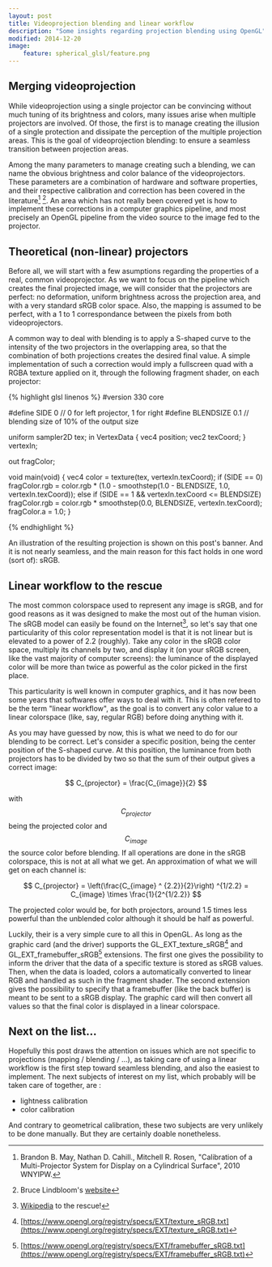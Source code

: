 ```yaml
---
layout: post
title: Videoprojection blending and linear workflow
description: "Some insights regarding projection blending using OpenGL"
modified: 2014-12-20
image:
    feature: spherical_glsl/feature.png
---
```


## Merging videoprojection
While videoprojection using a single projector can be convincing without much tuning of its brightness and colors, many issues arise when multiple projectors are involved. Of those, the first is to manage creating the illusion of a single protection and dissipate the perception of the multiple projection areas. This is the goal of videoprojection blending: to ensure a seamless transition between projection areas.
 
 Among the many parameters to manage creating such a blending, we can name the obvious brightness and color balance of the videoprojectors. These parameters are a combination of hardware and software properties, and their respective calibration and correction has been covered in the literature[^1] [^2]. An area which has not really been covered yet is how to implement these corrections in a computer graphics pipeline, and most precisely an OpenGL pipeline from the video source to the image fed to the projector.

## Theoretical (non-linear) projectors
Before all, we will start with a few asumptions regarding the properties of a real, common videoprojector. As we want to focus on the pipeline which creates the final projected image, we will consider that the projectors are perfect: no deformation, uniform brightness across the projection area, and with a very standard sRGB color space. Also, the mapping is assumed to be perfect, with a 1 to 1 correspondance between the pixels from both videoprojectors.

A common way to deal with blending is to apply a S-shaped curve to the intensity of the two projectors in the overlapping area, so that the combination of both projections creates the desired final value. A simple implementation of such a correction would imply a fullscreen quad with a RGBA texture applied on it, through the following fragment shader, on each projector:

{% highlight glsl linenos %}
#version 330 core

#define SIDE 0 // 0 for left projector, 1 for right
#define BLENDSIZE 0.1 // blending size of 10% of the output size

uniform sampler2D tex;
in VertexData
{
    vec4 position;
    vec2 texCoord;
} vertexIn;

out fragColor;

void main(void)
{
    vec4 color = texture(tex, vertexIn.texCoord);
    if (SIDE == 0)
        fragColor.rgb = color.rgb * (1.0 - smoothstep(1.0 - BLENDSIZE, 1.0, vertexIn.texCoord));
    else if (SIDE == 1 && vertexIn.texCoord <= BLENDSIZE)
        fragColor.rgb = color.rgb * smoothstep(0.0, BLENDSIZE, vertexIn.texCoord);
    fragColor.a = 1.0;
}

{% endhighlight %}

An illustration of the resulting projection is shown on this post's banner. And it is not nearly seamless, and the main reason for this fact holds in one word (sort of): sRGB.

## Linear workflow to the rescue
The most common colorspace used to represent any image is sRGB, and for good reasons as it was designed to make the most out of the human vision. The sRGB model can easily be found on the Internet[^3], so let's say that one particularity of this color representation model is that it is not linear but is elevated to a power of 2.2 (roughly). Take any color in the sRGB color space, multiply its channels by two, and display it (on your sRGB screen, like the vast majority of computer screens): the luminance of the displayed color will be more than twice as powerful as the color picked in the first place.

This particularity is well known in computer graphics, and it has now been some years that softwares offer ways to deal with it. This is often refered to be the term "linear workflow", as the goal is to convert any color value to a linear colorspace (like, say, regular RGB) before doing anything with it.

As you may have guessed by now, this is what we need to do for our blending to be correct. Let's consider a specific position, being the center position of the S-shaped curve. At this position, the luminance from both projectors has to be divided by two so that the sum of their output gives a correct image:

$$ C_{projector} = \frac{C_{image}}{2} $$

with $$C_{projector}$$ being the projected color and $$C_{image}$$ the source color before blending. If all operations are done in the sRGB colorspace, this is not at all what we get. An approximation of what we will get on each channel is:

$$ C_{projector} = \left(\frac{C_{image} ^ {2.2}}{2}\right) ^{1/2.2} = C_{image} \times \frac{1}{2^{1/2.2}} $$

The projected color would be, for both projectors, around 1.5 times less powerful than the unblended color although it should be half as powerful.

Luckily, their is a very simple cure to all this in OpenGL. As long as the graphic card (and the driver) supports the GL_EXT_texture_sRGB[^4] and GL_EXT_framebuffer_sRGB[^5] extensions. The first one gives the possibility to inform the driver that the data of a specific texture is stored as sRGB values. Then, when the data is loaded, colors a automatically converted to linear RGB and handled as such in the fragment shader. The second extension gives the possibility to specify that a framebuffer (like the back buffer) is meant to be sent to a sRGB display. The graphic card will then convert all values so that the final color is displayed in a linear colorspace.

## Next on the list...
Hopefully this post draws the attention on issues which are not specific to projections (mapping / blending / ...), as taking care of using a linear workflow is the first step toward seamless blending, and also the easiest to implement. The next subjects of interest on my list, which probably will be taken care of together, are :

- lightness calibration
- color calibration

And contrary to geometrical calibration, these two subjects are very unlikely to be done manually. But they are certainly doable nonetheless.

[^1]: Brandon B. May, Nathan D. Cahill., Mitchell R. Rosen, "Calibration of a Multi-Projector System for Display on a Cylindrical Surface", 2010 WNYIPW.
[^2]: Bruce Lindbloom's [website](http://www.brucelindbloom.com)
[^3]: [Wikipedia](https://en.wikipedia.org/wiki/SRGB) to the rescue!
[^4]: [https://www.opengl.org/registry/specs/EXT/texture_sRGB.txt](https://www.opengl.org/registry/specs/EXT/texture_sRGB.txt)
[^5]: [https://www.opengl.org/registry/specs/EXT/framebuffer_sRGB.txt](https://www.opengl.org/registry/specs/EXT/framebuffer_sRGB.txt)
